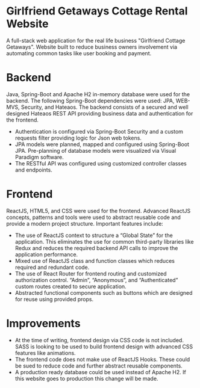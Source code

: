 # Girlfriend Getaways Cottage Rental Website 
A full-stack web application for the real life business "Girlfriend Cottage Getaways". Website built to reduce business owners involvement via automating common tasks like user booking and payment.

# Backend
Java, Spring-Boot and Apache H2 in-memory database were used for the backend.  The following Spring-Boot dependencies were used: JPA, WEB-MVS, Security, and Hateaos.  The backend consists of a secured and well designed Hateaos REST API providing business data and authentication for the frontend. 
-	Authentication is configured via Spring-Boot Security and a custom requests filter providing logic for Json web tokens.
-	JPA models were planned, mapped and configured using Spring-Boot JPA.  Pre-planning of database models were visualized via Visual Paradigm software.  
-	The RESTful API was configured using customized controller classes and endpoints.

# Frontend
ReactJS, HTML5, and CSS were used for the frontend.  Advanced ReactJS concepts, patterns and tools were used to abstract reusable code and provide a modern project structure.  Important features include:
-	The use of ReactJS context to structure a “Global State” for the application.  This eliminates the use for common third-party libraries like Redux and reduces the required backend API calls to improve the application performance.
-	Mixed use of ReactJS class and function classes which reduces required and redundant code.
-	The use of React Router for frontend routing and customized authorization control. “Admin”, “Anonymous”, and “Authenticated” custom routes created to secure application.
-	Abstracted functional components such as buttons which are designed for reuse using provided props. 

# Improvements
-	At the time of writing, frontend design via CSS code is not included.  SASS is looking to be used to build frontend design with advanced CSS features like animations.
-	The frontend code does not make use of ReactJS Hooks. These could be sued to reduce code and further abstract reusable components.
- A production ready database could be used instead of Apache H2.  If this website goes to production this change will be made.
